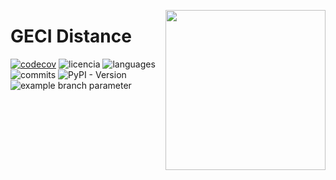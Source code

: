 <a href="https://www.islas.org.mx/"><img src="https://www.islas.org.mx/img/logo.svg" align="right" width="256" /></a>
# GECI Distance

[![codecov](https://codecov.io/gh/IslasGECI/geci_distance/branch/develop/graph/badge.svg)](https://codecov.io/gh/IslasGECI/geci_distance)
![licencia](https://img.shields.io/github/license/IslasGECI//geci_distance)
![languages](https://img.shields.io/github/languages/top/IslasGECI/geci_distance)
![commits](https://img.shields.io/github/commit-activity/y/IslasGECI/geci_distance)
![PyPI - Version](https://img.shields.io/pypi/v/geci_distance)
![example branch parameter](https://github.com/IslasGECI/geci_distance/actions/workflows/actions.yml/badge.svg)

